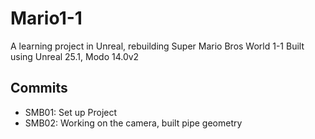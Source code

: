 # Mario1-1
A learning project in Unreal, rebuilding Super Mario Bros World 1-1
Built using Unreal 25.1, Modo 14.0v2

## Commits
* SMB01: Set up Project
* SMB02: Working on the camera, built pipe geometry